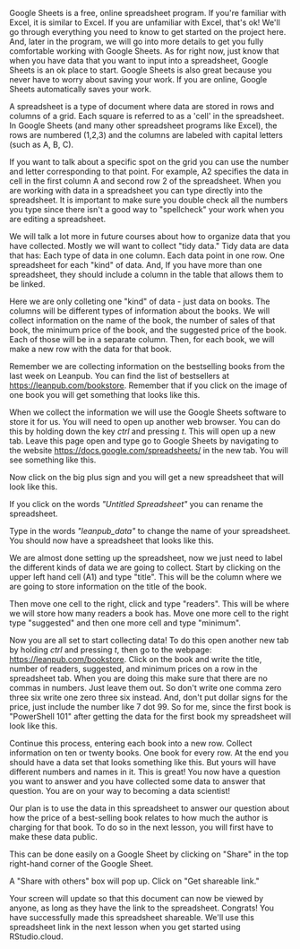 Google Sheets is a free, online spreadsheet program. If you're familiar with Excel, it is similar to Excel. If you are unfamiliar with Excel, that's ok! We'll go through everything you need to know to get started on the project here. And, later in the program, we will go into more details to get you fully comfortable working with Google Sheets. As for right now, just know that when you have data that you want to input into a spreadsheet, Google Sheets is an ok place to start. Google Sheets is also great because you never have to worry about saving your work. If you are online, Google Sheets automatically saves your work.

A spreadsheet is a type of document where data are stored in rows and columns of a grid. Each square is referred to as a 'cell' in the spreadsheet. In Google Sheets (and many other spreadsheet programs like Excel), the rows are numbered (1,2,3) and the columns are labeled with capital letters (such as A, B, C). 

If you want to talk about a specific spot on the grid you can use the number and letter corresponding to that point. For example, A2 specifies the data in cell in the first column A and second row 2 of the spreadsheet. When you are working with data in a spreadsheet you can type directly into the spreadsheet. It is important to make sure you double check all the numbers you type since there isn't a good way to "spellcheck" your work when you are editing a spreadsheet. 

We will talk a lot more in future courses about how to organize data that you have collected. Mostly we will want to collect "tidy data." Tidy data are data that has: Each type of data in one column. Each data point in one row. One spreadsheet for each "kind" of data. And, If you have more than one spreadsheet, they should include a column in the table that allows them to be linked.

Here we are only colleting one "kind" of data - just data on books. The columns will be different types of information about the books. We will collect information on the name of the book, the number of sales of that book, the minimum price of the book, and the suggested price of the book. Each of those will be in a separate column. Then, for each book, we will make a new row with the data for that book. 

Remember we are collecting information on the bestselling books from the last week on Leanpub. You can find the list of bestsellers at https://leanpub.com/bookstore. Remember that if you click on the image of one book you will get something that looks like this. 

When we collect the information we will use the Google Sheets software to store it for us. You will need to open up another web browser. You can do this by holding down the key _ctrl_ and pressing _t_. This will open up a new tab. Leave this page open and type go to Google Sheets by navigating to the website https://docs.google.com/spreadsheets/ in the new tab. You will see something like this. 

Now click on the big plus sign and you will get a new spreadsheet that will look like this. 

If you click on the words _"Untitled Spreadsheet"_ you can rename the spreadsheet. 

Type in the words _"leanpub\_data"_ to change the name of your spreadsheet. You should now have a spreadsheet that looks like this. 

We are almost done setting up the spreadsheet, now we just need to label the different kinds of data we are going to collect. Start by clicking on the upper left hand cell (A1) and type "title". This will be the column where we are going to store information on the title of the book. 

Then move one cell to the right, click and type "readers". This will be where we will store how many readers a book has. Move one more cell to the right type "suggested" and then one more cell and type "minimum". 

Now you are all set to start collecting data! To do this open another new tab by holding _ctrl_ and pressing _t_, then go to the webpage: https://leanpub.com/bookstore. Click on the book and write the title, number of readers, suggested, and minimum prices on a row in the spreadsheet tab. When you are doing this make sure that there are no commas in numbers. Just leave them out. So don't write one comma zero three six write one zero three six instead. And, don't put dollar signs for the price, just include the number like 7 dot 99. So for me, since the first book is "PowerShell 101" after getting the data for the first book my spreadsheet will look like this. 

Continue this process, entering each book into a new row. Collect information on ten or twenty books. One book for every row. At the end you should have a data set that looks something like this. But yours will have different numbers and names in it. This is great! You now have a question you want to answer and you have collected some data to answer that question. You are on your way to becoming a data scientist!
  
Our plan is to use the data in this spreadsheet to answer our question about how the price of a best-selling book relates to how much the author is charging for that book. To do so in the next lesson, you will first have to make these data public. 

This can be done easily on a Google Sheet by clicking on "Share" in the top right-hand corner of the Google Sheet.
 
A "Share with others" box will pop up. Click on "Get shareable link."
 
Your screen will update so that this document can now be viewed by anyone, as long as they have the link to the spreadsheet. Congrats! You have successfully made this spreadsheet shareable. We'll use this spreadsheet link in the next lesson when you get started using RStudio.cloud.

